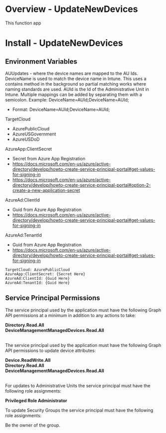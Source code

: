 ﻿# Overview - UpdateNewDevices
This function app

# Install - UpdateNewDevices

## Environment Variables 
AUUpdates - where the device names are mapped to the AU Ids. DeviceName is used to match the device name in Intune. This uses a contains method in the background so partial matching works where naming standards are used. AUId is the Id of the Administrative Unit in Intune. Multiple mappings can be added by separating them with a semicolon. Example: DeviceName=AUId;DeviceName=AUId;
- Format: DeviceName=AUId;DeviceName=AUId;

TargetCloud
- AzurePublicCloud
- AzureUSGovernment
- AzureUSDoD

AzureApp:ClientSecret
- Secret from Azure App Registration
- https://docs.microsoft.com/en-us/azure/active-directory/develop/howto-create-service-principal-portal#get-values-for-signing-in
- https://docs.microsoft.com/en-us/azure/active-directory/develop/howto-create-service-principal-portal#option-2-create-a-new-application-secret


AzureAd:ClientId
- Guid from Azure App Registration
- https://docs.microsoft.com/en-us/azure/active-directory/develop/howto-create-service-principal-portal#get-values-for-signing-in

AzureAd:TenantId
- Guid from Azure App Registration
- https://docs.microsoft.com/en-us/azure/active-directory/develop/howto-create-service-principal-portal#get-values-for-signing-in

```
TargetCloud: AzurePublicCloud
AzureApp:ClientSecret: {Secret Here}
AzureAd:ClientId: {Guid Here}
AzureAd:TenantId: {Guid Here}
```

## Service Principal Permissions
The service principal used by the application must have the following Graph API permissions at a minimum in addition to any actions to take:

<b>
Directory.Read.All<br/>
DeviceManagementManagedDevices.Read.All<br/>
</b>
<br/>

The service principal used by the application must have the following Graph API permissions to update device attributes:

<b>
Device.ReadWrite.All<br/>
Directory.Read.All<br/>
DeviceManagementManagedDevices.Read.All<br/>
</b>
<br/>

For updates to Administrative Units the service principal must have the following role assignments:

<b>
Privileged Role Administrator<br/>
</b>

To update Security Groups the service principal must have the following role assignments:

Be the owner of the group.